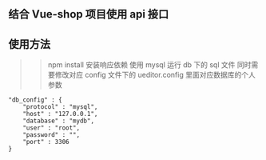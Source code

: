 ## 结合 Vue-shop 项目使用 api 接口

## 使用方法

> > npm install 安装响应依赖
> > 使用 mysql 运行 db 下的 sql 文件
> > 同时需要修改对应 config 文件下的 ueditor.config 里面对应数据库的个人参数

    "db_config" : {
    	"protocol" : "mysql",
    	"host" : "127.0.0.1",
    	"database" : "mydb",
    	"user" : "root",
    	"password" : "",
    	"port" : 3306
    }
